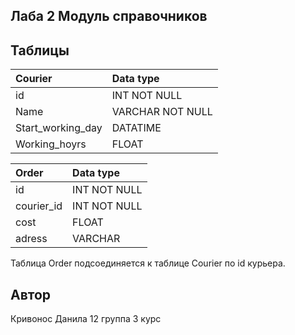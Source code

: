 ## Лаба 2 Модуль справочников

## Таблицы

| Courier           | Data type  |
|:----------------- |:---------------- |
| id                | INT NOT NULL     |
| Name              | VARCHAR NOT NULL |
| Start_working_day | DATATIME         |
| Working_hoyrs     | FLOAT            |

| Order             | Data type        |
|:----------------- |:---------------- |
| id                | INT NOT NULL     |
| courier_id        | INT NOT NULL     |
| cost              | FLOAT            |
| adress            | VARCHAR          |

Таблица Order подсоединяется к таблице Courier по id курьера.

## Автор 

Кривонос Данила 12 группа 3 курс
